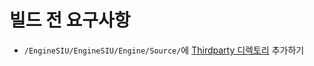 # 빌드 전 요구사항

- `/EngineSIU/EngineSIU/Engine/Source/`에 [Thirdparty 디렉토리](https://github.com/GTL-DirectX/GTL_W10_T7/tree/main/EngineSIU/EngineSIU/Engine/Source/ThirdParty) 추가하기
